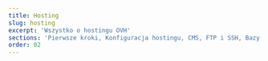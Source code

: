 ```yaml
---
title: Hosting
slug: hosting
excerpt: 'Wszystko o hostingu OVH'
sections: 'Pierwsze kroki, Konfiguracja hostingu, CMS, FTP i SSH, Bazy danych, CloudDB, PHP, Optymalizacja strony WWW, Diagnostyka, CRON - automatyzacja zadań, Przekierowania i uprawnienia dostępu, Przykłady zastosowania, Composer, Adresacja IP w OVH, Różne'
order: 02
---
```


